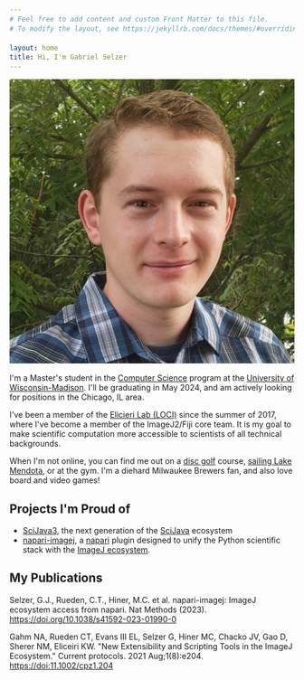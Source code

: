 ```yaml
---
# Feel free to add content and custom Front Matter to this file.
# To modify the layout, see https://jekyllrb.com/docs/themes/#overriding-theme-defaults

layout: home
title: Hi, I'm Gabriel Selzer
---
```


![](./resources/me.jpg)

I'm a Master's student in the [Computer Science](https://www.cs.wisc.edu/) program at the [University of Wisconsin-Madison](https://www.wisc.edu/). I'll be graduating in May 2024, and am actively looking for positions in the Chicago, IL area.

I've been a member of the [Elicieri Lab (LOCI)](https://loci.wisc.edu/) since the summer of 2017, where I've become a member of the ImageJ2/Fiji core team. It is my goal to make scientific computation more accessible to scientists of all technical backgrounds.

When I'm not online, you can find me out on a [disc golf](https://www.pdga.com/news/what-disc-golf-guide-parents-kids) course, [sailing Lake Mendota](https://www.hoofersailing.org/), or at the gym. I'm a diehard Milwaukee Brewers fan, and also love board and video games!

## Projects I'm Proud of
* [SciJava3](https://github.com/scijava/scijava), the next generation of the [SciJava](https://imagej.net/libs/scijava) ecosystem
* [napari-imagej](https://napari.imagej.net), a [napari](https://napari.org/) plugin designed to unify the Python scientific stack with the [ImageJ ecosystem](https://imagej.net).

## My Publications

Selzer, G.J., Rueden, C.T., Hiner, M.C. et al. napari-imagej: ImageJ ecosystem access from napari. Nat Methods (2023). <https://doi.org/10.1038/s41592-023-01990-0>

Gahm NA, Rueden CT, Evans III EL, Selzer G, Hiner MC, Chacko JV, Gao D, Sherer NM, Eliceiri KW. "New Extensibility and Scripting Tools in the ImageJ Ecosystem." Current protocols. 2021 Aug;1(8):e204. <https://doi:11.1002/cpz1.204>